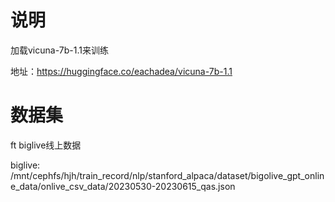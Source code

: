 # 说明

加载vicuna-7b-1.1来训练

地址：https://huggingface.co/eachadea/vicuna-7b-1.1

# 数据集

ft biglive线上数据

biglive: /mnt/cephfs/hjh/train_record/nlp/stanford_alpaca/dataset/bigolive_gpt_online_data/onlive_csv_data/20230530-20230615_qas.json